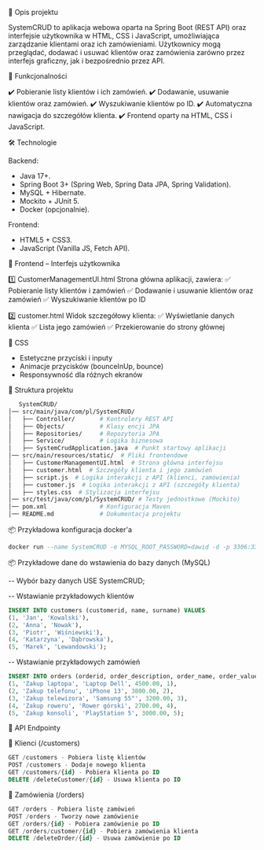 📌 Opis projektu

SystemCRUD to aplikacja webowa oparta na Spring Boot (REST API) oraz interfejsie użytkownika w HTML, CSS i JavaScript, umożliwiająca zarządzanie klientami oraz ich zamówieniami.
Użytkownicy mogą przeglądać, dodawać i usuwać klientów oraz zamówienia zarówno przez interfejs graficzny, jak i bezpośrednio przez API.

🚀 Funkcjonalności

✔️ Pobieranie listy klientów i ich zamówień.
✔️ Dodawanie, usuwanie klientów oraz zamówień.
✔️ Wyszukiwanie klientów po ID.
✔️ Automatyczna nawigacja do szczegółów klienta.
✔️ Frontend oparty na HTML, CSS i JavaScript.

🛠 Technologie

Backend:
- Java 17+.
- Spring Boot 3+ (Spring Web, Spring Data JPA, Spring Validation).
- MySQL + Hibernate.
- Mockito + JUnit 5.
- Docker (opcjonalnie).

Frontend:
- HTML5 + CSS3.
- JavaScript (Vanilla JS, Fetch API).

🎨 Frontend – Interfejs użytkownika

1️⃣ CustomerManagementUI.html
Strona główna aplikacji, zawiera:
✅ Pobieranie listy klientów i zamówień
✅ Dodawanie i usuwanie klientów oraz zamówień
✅ Wyszukiwanie klientów po ID

2️⃣ customer.html
Widok szczegółowy klienta:
✅ Wyświetlanie danych klienta
✅ Lista jego zamówień
✅ Przekierowanie do strony głównej

🎨 CSS

- Estetyczne przyciski i inputy
- Animacje przycisków (bounceInUp, bounce)
- Responsywność dla różnych ekranów

📂 Struktura projektu

```bash
   SystemCRUD/
│── src/main/java/com/pl/SystemCRUD/
│   ├── Controller/       # Kontrolery REST API
│   ├── Objects/          # Klasy encji JPA
│   ├── Repositories/     # Repozytoria JPA
│   ├── Service/          # Logika biznesowa
│   ├── SystemCrudApplication.java  # Punkt startowy aplikacji
│── src/main/resources/static/  # Pliki frontendowe
│   ├── CustomerManagementUI.html  # Strona główna interfejsu
│   ├── customer.html  # Szczegóły klienta i jego zamówień
│   ├── script.js  # Logika interakcji z API (klienci, zamówienia)
│   ├── customer.js  # Logika interakcji z API (szczegóły klienta)
│   ├── styles.css  # Stylizacja interfejsu
│── src/test/java/com/pl/SystemCRUD/ # Testy jednostkowe (Mockito)
│── pom.xml               # Konfiguracja Maven
│── README.md             # Dokumentacja projektu
```



📦 Przykładowa konfiguracja docker'a
```sql
docker run --name SystemCRUD -e MYSQL_ROOT_PASSWORD=dawid -d -p 3306:3306 mysql
```

📦 Przykładowe dane do wstawienia do bazy danych (MySQL)

-- Wybór bazy danych
USE SystemCRUD;

-- Wstawianie przykładowych klientów
```sql
INSERT INTO customers (customerid, name, surname) VALUES
(1, 'Jan', 'Kowalski'),
(2, 'Anna', 'Nowak'),
(3, 'Piotr', 'Wiśniewski'),
(4, 'Katarzyna', 'Dąbrowska'),
(5, 'Marek', 'Lewandowski');
```

-- Wstawianie przykładowych zamówień
```sql
INSERT INTO orders (orderid, order_description, order_name, order_value, customer_id) VALUES
(1, 'Zakup laptopa', 'Laptop Dell', 4500.00, 1),
(2, 'Zakup telefonu', 'iPhone 13', 3800.00, 2),
(3, 'Zakup telewizora', 'Samsung 55"', 3200.00, 3),
(4, 'Zakup roweru', 'Rower górski', 2700.00, 4),
(5, 'Zakup konsoli', 'PlayStation 5', 3000.00, 5);
```


🚀 API Endpointy

📌 Klienci (/customers)

```sql
GET /customers - Pobiera listę klientów
POST /customers - Dodaje nowego klienta
GET /customers/{id} - Pobiera klienta po ID
DELETE /deleteCustomer/{id} - Usuwa klienta po ID
```
📌 Zamówienia (/orders)
```sql
GET /orders - Pobiera listę zamówień
POST /orders - Tworzy nowe zamówienie
GET /orders/{id} - Pobiera zamówienie po ID
GET /orders/customer/{id} - Pobiera zamówienia klienta
DELETE /deleteOrder/{id} - Usuwa zamówienie po ID
```
